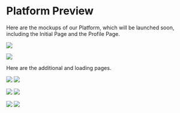# Platform Preview

Here are the mockups of our Platform, which will be launched soon, including the Initial Page and the Profile Page.

![](<../../.gitbook/assets/Channels (1).png>)

![](<../../.gitbook/assets/Profile v2 (3).png>)

Here are the additional and loading pages.

![](<../../.gitbook/assets/2-Profile v2 - Stake - 02 (2).png>) ![](<../../.gitbook/assets/1-Profile v2 - Stake - 01 (1).png>)

![](<../../.gitbook/assets/5-Profile v2 - Stake - 05 (2).png>) ![](<../../.gitbook/assets/3-Profile v2 - Stake - 03 (3).png>)

![](<../../.gitbook/assets/Profile - Edit modal (1).png>) ![](<../../.gitbook/assets/6-Profile v2 - Stake - 07 (1).png>)
